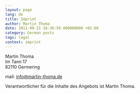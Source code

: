 ```yaml
---
layout: page
lang: de
title: Imprint
author: Martin Thoma
date: 2011-09-21 18:36:59.000000000 +02:00
category: German posts
tags: legal
context: imprint
---
```

Martin Thoma<br/>
Im Tann 17<br/>
82110 Germering<br/>

mail: info@martin-thoma.de

Verantwortlicher f&uuml;r die Inhalte des Angebots ist Martin Thoma.
